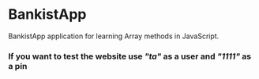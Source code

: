 # BankistApp
BankistApp application for learning Array methods in JavaScript.

### If you want to test the website use <i>"ta"</i> as a user and <i>"1111"</i> as a pin
